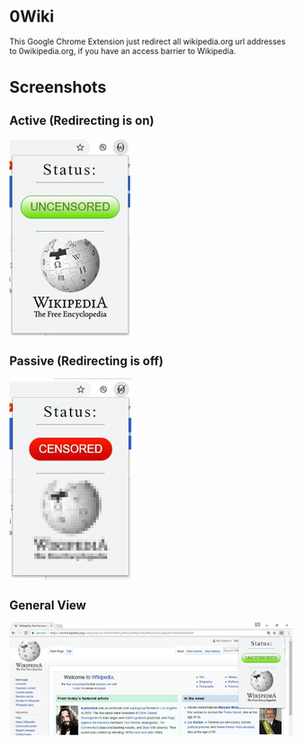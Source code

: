 # 0Wiki
This Google Chrome Extension just redirect all wikipedia.org url addresses to 0wikipedia.org, if you have an access barrier to Wikipedia.

# Screenshots
## Active (Redirecting is on)
<img src='https://github.com/kivanckadir/0Wiki/blob/master/ON.JPG'/>

## Passive (Redirecting is off)
<img src='https://github.com/kivanckadir/0Wiki/blob/master/OFF.JPG'/>

## General View
<img src='https://github.com/kivanckadir/0Wiki/blob/master/GENERAL_VIEW.JPG'/>
